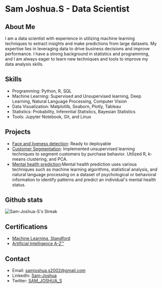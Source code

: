 # Sam Joshua.S - Data Scientist

## About Me

I am a data scientist with experience in utilizing machine learning techniques to extract insights and make predictions from large datasets. My expertise lies in leveraging data to drive business decisions and improve performance. I have a strong background in statistics and programming, and I am always eager to learn new techniques and tools to improve my data analysis skills.

## Skills
- Programming: Python, R, SQL
- Machine Learning: Supervised and Unsupervised learning, Deep Learning, Natural Language Processing, Computer Vision
- Data Visualization: Matplotlib, Seaborn, Plotly, Tableau
- Statistics: Probability, Inferential Statistics, Bayesian Statistics
- Tools: Jupyter Notebook, Git, and Linux

## Projects
- [Face and liveness detection](https://github.com/Sam-Joshua-S/Flask-Liviness-detection): Ready to deployable 
- [Customer Segmentation](https://github.com/Sam-Joshua-S/Capstone-Project): Implemented unsupervised learning techniques to segment customers by purchase behavior. Utilized R, k-means clustering, and PCA.
- [Mental health prediction](https://github.com/Sam-Joshua-S/metal_health_pred):Mental health prediction uses various techniques such as machine learning algorithms, statistical analysis, and natural language processing on a dataset of psychological or behavioral information to identify patterns and predict an individual's mental health status.

## Github stats
![Sam-Joshua-S's Streak](https://github-readme-streak-stats.herokuapp.com/?user=Sam-Joshua-S&theme=highcontrast&hide_border=true)

## Certifications
- [Machine Learning, Standford](https://coursera.org/share/1bd100f620e35029edc3601672059494)
- [Artificial Intelligence A-Z™](http://ude.my/UC-81fd4868-d507-47f1-9d07-e2069e004e30)

## Contact
- Email: samjoshua.s2002@gmail.com
- LinkedIn: [Sam-Joshua](https://www.linkedin.com/in/sam-joshua/)
- Twitter: [SAM_JOSHUA_S](https://twitter.com/Sam_Joshua_)
